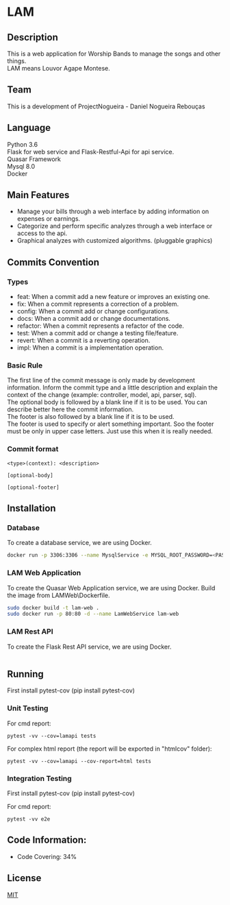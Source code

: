 # LAM
## Description
This is a web application for Worship Bands to manage the songs and other things.<br>
LAM means Louvor Agape Montese.

## Team
This is a development of ProjectNogueira - Daniel Nogueira Rebouças

## Language
Python 3.6<br>
Flask for web service and Flask-Restful-Api for api service.<br>
Quasar Framework<br>
Mysql 8.0<br>
Docker

## Main Features
- Manage your bills through a web interface by adding information on expenses or earnings.
- Categorize and perform specific analyzes through a web interface or access to the api.
- Graphical analyzes with customized algorithms. (pluggable graphics)

## Commits Convention
### Types
- feat: When a commit add a new feature or improves an existing one.
- fix: When a commit represents a correction of a problem.
- config: When a commit add or change configurations.
- docs: When a commit add or change documentations.
- refactor: When a commit represents a refactor of the code.
- test: When a commit add or change a testing file/feature.
- revert: When a commit is a reverting operation.
- impl: When a commit is a implementation operation.

### Basic Rule
The first line of the commit message is only made by development information. Inform the commit type and a little description and explain the context of the change (example: controller, model, api, parser, sql).<br>
The optional body is followed by a blank line if it is to be used. You can describe better here the commit information.<br>
The footer is also followed by a blank line if it is to be used.<br>
The footer is used to specify or alert something important. Soo the footer must be only in upper case letters. Just use this when it is really needed.

### Commit format
```
<type>(context): <description>

[optional-body]

[optional-footer]
```

## Installation

### Database
To create a database service, we are using Docker.

```sh
docker run -p 3306:3306 --name MysqlService -e MYSQL_ROOT_PASSWORD=<PASSWORD> -v <CONTAINER_PATH>:/var/lib/mysql -d mysql:8 mysqld --default-authentication-plugin=mysql_native_password
```

### LAM Web Application
To create the Quasar Web Application service, we are using Docker.
Build the image from LAMWeb\Dockerfile.

```sh
sudo docker build -t lam-web .
sudo docker run -p 80:80 -d --name LamWebService lam-web
```

### LAM Rest API
To create the Flask Rest API service, we are using Docker.

```sh

```

## Running
First install pytest-cov (pip install pytest-cov)

### Unit Testing
For cmd report:
```
pytest -vv --cov=lamapi tests
```

For complex html report (the report will be exported in "htmlcov" folder):
```
pytest -vv --cov=lamapi --cov-report=html tests
```

### Integration Testing
First install pytest-cov (pip install pytest-cov)

For cmd report:
```
pytest -vv e2e
```

## Code Information:
- Code Covering: 34%

## License
[MIT](https://choosealicense.com/licenses/mit/)
